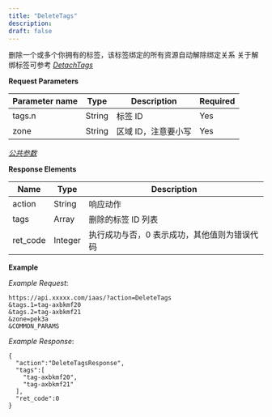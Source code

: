 ```yaml
---
title: "DeleteTags"
description: 
draft: false
---
```




删除一个或多个你拥有的标签，该标签绑定的所有资源自动解除绑定关系 关于解绑标签可参考 [_DetachTags_](../detach_tags/)

**Request Parameters**

| Parameter name | Type | Description | Required |
| --- | --- | --- | --- |
| tags.n | String | 标签 ID | Yes |
| zone | String | 区域 ID，注意要小写 | Yes |

[_公共参数_](../../../parameters/)

**Response Elements**

| Name | Type | Description |
| --- | --- | --- |
| action | String | 响应动作 |
| tags | Array | 删除的标签 ID 列表 |
| ret_code | Integer | 执行成功与否，0 表示成功，其他值则为错误代码 |

**Example**

_Example Request_:

```
https://api.xxxxx.com/iaas/?action=DeleteTags
&tags.1=tag-axbkmf20
&tags.2=tag-axbkmf21
&zone=pek3a
&COMMON_PARAMS
```

_Example Response_:

```
{
  "action":"DeleteTagsResponse",
  "tags":[
    "tag-axbkmf20",
    "tag-axbkmf21"
  ],
  "ret_code":0
}
```
